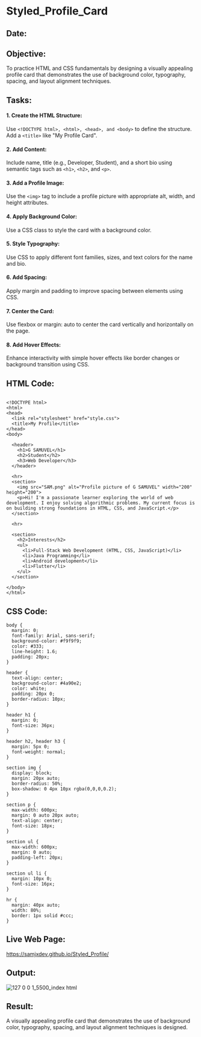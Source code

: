 # Styled_Profile_Card
## Date:

## Objective:
To practice HTML and CSS fundamentals by designing a visually appealing profile card that demonstrates the use of background color, typography, spacing, and layout alignment techniques.

## Tasks:
#### 1. Create the HTML Structure:
Use ```<!DOCTYPE html>, <html>, <head>, and <body>``` to define the structure.
Add a ```<title>``` like "My Profile Card".

#### 2. Add Content:
Include name, title (e.g., Developer, Student), and a short bio using semantic tags such as ```<h1>```, ```<h2>```, and ```<p>```.

#### 3. Add a Profile Image:
Use the ```<img>``` tag to include a profile picture with appropriate alt, width, and height attributes.

#### 4. Apply Background Color:
Use a CSS class to style the card with a background color.

#### 5. Style Typography:
Use CSS to apply different font families, sizes, and text colors for the name and bio.

#### 6. Add Spacing:
Apply margin and padding to improve spacing between elements using CSS.

#### 7. Center the Card:
Use flexbox or margin: auto to center the card vertically and horizontally on the page.

#### 8. Add Hover Effects:
Enhance interactivity with simple hover effects like border changes or background transition using CSS.

## HTML Code:
```

<!DOCTYPE html>
<html>
<head>
  <link rel="stylesheet" href="style.css">
  <title>My Profile</title>
</head>
<body>

  <header>
    <h1>G SAMUVEL</h1>
    <h2>Student</h2>
    <h3>Web Developer</h3>
  </header>

  <hr>
  <section>
    <img src="SAM.png" alt="Profile picture of G SAMUVEL" width="200" height="200">
    <p>Hi! I'm a passionate learner exploring the world of web development. I enjoy solving algorithmic problems. My current focus is on building strong foundations in HTML, CSS, and JavaScript.</p>
  </section>

  <hr>

  <section>
    <h2>Interests</h2>
    <ul>
      <li>Full-Stack Web Development (HTML, CSS, JavaScript)</li>
      <li>Java Programming</li>
      <li>Android development</li>
      <li>Flutter</li>
    </ul>
  </section>

</body>
</html>
```

## CSS Code:
```
body {
  margin: 0;
  font-family: Arial, sans-serif;
  background-color: #f9f9f9;
  color: #333;
  line-height: 1.6;
  padding: 20px;
}

header {
  text-align: center;
  background-color: #4a90e2;
  color: white;
  padding: 20px 0;
  border-radius: 10px;
}

header h1 {
  margin: 0;
  font-size: 36px;
}

header h2, header h3 {
  margin: 5px 0;
  font-weight: normal;
}

section img {
  display: block;
  margin: 20px auto;
  border-radius: 50%;
  box-shadow: 0 4px 10px rgba(0,0,0,0.2);
}

section p {
  max-width: 600px;
  margin: 0 auto 20px auto;
  text-align: center;
  font-size: 18px;
}

section ul {
  max-width: 600px;
  margin: 0 auto;
  padding-left: 20px;
}

section ul li {
  margin: 10px 0;
  font-size: 16px;
}

hr {
  margin: 40px auto;
  width: 80%;
  border: 1px solid #ccc;
}
```
## Live Web Page:
https://samjxdev.github.io/Styled_Profile/
## Output:
![127 0 0 1_5500_index html](https://github.com/user-attachments/assets/03019785-e3ec-460e-8a1b-04e494546dd0)

## Result:
A visually appealing profile card that demonstrates the use of background color, typography, spacing, and layout alignment techniques is designed.
